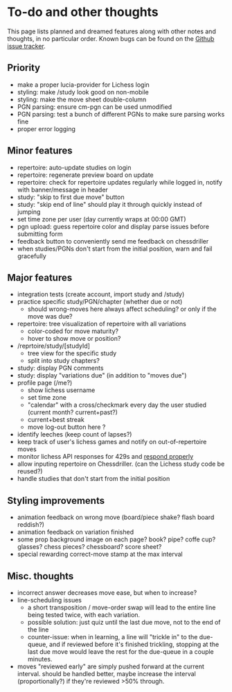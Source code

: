 # To-do and other thoughts

This page lists planned and dreamed features along with other notes and thoughts, in no particular order.
Known bugs can be found on the [Github issue tracker](https://github.com/gtim/chessdriller/issues).

## Priority

* make a proper lucia-provider for Lichess login
* styling: make /study look good on non-mobile
* styling: make the move sheet double-column
* PGN parsing: ensure cm-pgn can be used unmodified
* PGN parsing: test a bunch of different PGNs to make sure parsing works fine
* proper error logging


## Minor features

* repertoire: auto-update studies on login
* repertoire: regenerate preview board on update
* repertoire: check for repertoire updates regularly while logged in, notify with banner/message in header
* study: "skip to first due move" button
* study: "skip end of line" should play it through quickly instead of jumping
* set time zone per user (day currently wraps at 00:00 GMT)
* pgn upload: guess repertoire color and display parse issues before submitting form
* feedback button to conveniently send me feedback on chessdriller
* when studies/PGNs don't start from the initial position, warn and fail gracefully


## Major features

* integration tests (create account, import study and /study)
* practice specific study/PGN/chapter (whether due or not)
    - should wrong-moves here always affect scheduling? or only if the move was due?
* repertoire: tree visualization of repertoire with all variations
    - color-coded for move maturity?
    - hover to show move or position?
* /reprtoire/study/[studyId]
    - tree view for the specific study
    - split into study chapters?
* study: display PGN comments
* study: display "variations due" (in addition to "moves due")
* profile page (/me?)
    - show lichess username
    - set time zone
    - "calendar" with a cross/checkmark every day the user studied (current month? current+past?)
    - current+best streak
    - move log-out button here ?
* identify leeches (keep count of lapses?)
* keep track of user's lichess games and notify on out-of-repertoire moves
* monitor lichess API responses for 429s and [respond properly ](https://lichess.org/page/api-tips)
* allow inputing repertoire on Chessdriller. (can the Lichess study code be reused?)
* handle studies that don't start from the initial position


## Styling improvements

* animation feedback on wrong move (board/piece shake? flash board reddish?)
* animation feedback on variation finished
* some prop background image on each page? book? pipe? coffe cup? glasses? chess pieces? chessboard? score sheet?
* special rewarding correct-move stamp at the max interval


## Misc. thoughts

* incorrect answer decreases move ease, but when to increase?
* line-scheduling issues
    - a short transposition / move-order swap will lead to the entire line being tested twice, with each variation.
    - possible solution: just quiz until the last due move, not to the end of the line 
    - counter-issue: when in learning, a line will "trickle in" to the due-queue, and if reviewed before it's finished trickling, stopping at the last due move would leave the rest for the due-queue in a couple minutes.
* moves "reviewed early" are simply pushed forward at the current interval. should be handled better, maybe increase the interval (proportionally?) if they're reviewed >50% through.
